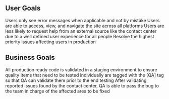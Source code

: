 ## User Goals
Users only see error messages when applicable and not by mistake
Users are able to access, view, and navigate the site across all platforms
Users are less likely to request help from an external source like the contact center due to a well defined user experience for all people
Resolve the highest priority issues affecting users in production
## Business Goals
All production ready code is validated in a staging environment to ensure quality
Items that need to be tested individually are tagged with the [QA] tag so that QA can validate them prior to the end testing
After validating reported issues found by the contact center, QA is able to pass the bug to the team in charge of the affected area to be fixed
